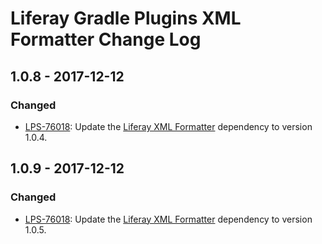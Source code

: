 # Liferay Gradle Plugins XML Formatter Change Log

## 1.0.8 - 2017-12-12

### Changed
- [LPS-76018]: Update the [Liferay XML Formatter] dependency to version 1.0.4.

## 1.0.9 - 2017-12-12

### Changed
- [LPS-76018]: Update the [Liferay XML Formatter] dependency to version 1.0.5.

[Liferay XML Formatter]: https://github.com/liferay/liferay-portal/tree/master/modules/util/xml-formatter
[LPS-76018]: https://issues.liferay.com/browse/LPS-76018